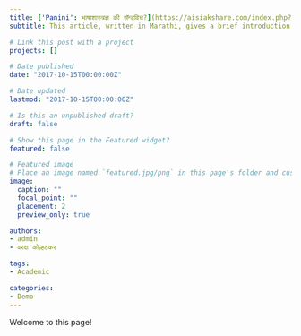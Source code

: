 ```yaml
---
title: ['Panini': भाषाशास्त्रज्ञ की सॅन्डविच?](https://aisiakshare.com/index.php?q=node/6268)
subtitle: This article, written in Marathi, gives a brief introduction to Computational Linguistics.  

# Link this post with a project
projects: []

# Date published
date: "2017-10-15T00:00:00Z"

# Date updated
lastmod: "2017-10-15T00:00:00Z"

# Is this an unpublished draft?
draft: false

# Show this page in the Featured widget?
featured: false

# Featured image
# Place an image named `featured.jpg/png` in this page's folder and customize its options here.
image:
  caption: ""
  focal_point: ""
  placement: 2
  preview_only: true

authors:
- admin
- वरदा कोल्हटकर

tags:
- Academic

categories:
- Demo
---
```


Welcome to this page! 
